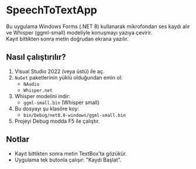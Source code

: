 # SpeechToTextApp

Bu uygulama Windows Forms (.NET 8) kullanarak mikrofondan ses kaydı alır ve Whisper (ggml-small) modeliyle konuşmayı yazıya çevirir.  
Kayıt bittikten sonra metin doğrudan ekrana yazılır. 

## Nasıl çalıştırılır?

1. Visual Studio 2022 (veya üstü) ile aç.
2. `NuGet` paketlerinin yüklü olduğundan emin ol:
   - `NAudio`
   - `Whisper.net`
3. Whisper modelini indir:
   - `ggml-small.bin` (Whisper small)
4. Bu dosyayı şu klasöre koy:
   - `bin/Debug/net8.0-windows/ggml-small.bin`
5. Projeyi Debug modda F5 ile çalıştır.

## Notlar
- Kayıt bittikten sonra metin TextBox’ta gözükür.
- Uygulama tek butonla çalışır: "Kaydı Başlat".
